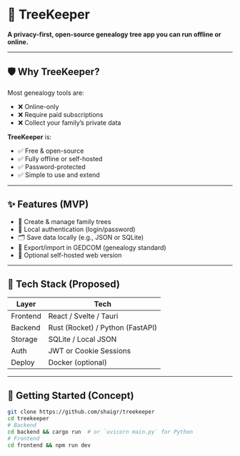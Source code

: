 # 🌳 TreeKeeper

**A privacy-first, open-source genealogy tree app you can run offline or online.**

---

## 🛡️ Why TreeKeeper?

Most genealogy tools are:
- ❌ Online-only
- ❌ Require paid subscriptions
- ❌ Collect your family’s private data

**TreeKeeper** is:
- ✅ Free & open-source
- ✅ Fully offline or self-hosted
- ✅ Password-protected
- ✅ Simple to use and extend

---

## ✨ Features (MVP)

- 🧬 Create & manage family trees
- 🔐 Local authentication (login/password)
- 🗂️ Save data locally (e.g., JSON or SQLite)
- 📁 Export/import in GEDCOM (genealogy standard)
- 📡 Optional self-hosted web version

---

## 🔧 Tech Stack (Proposed)

| Layer      | Tech                          |
|------------|-------------------------------|
| Frontend   | React / Svelte / Tauri        |
| Backend    | Rust (Rocket) / Python (FastAPI) |
| Storage    | SQLite / Local JSON           |
| Auth       | JWT or Cookie Sessions        |
| Deploy     | Docker (optional)             |

---

## 🚀 Getting Started (Concept)

```bash
git clone https://github.com/shaigr/treekeeper
cd treekeeper
# Backend
cd backend && cargo run  # or `uvicorn main.py` for Python
# Frontend
cd frontend && npm run dev
